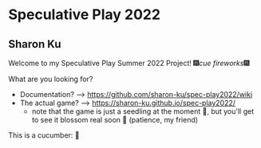 # Speculative Play 2022

## Sharon Ku

Welcome to my Speculative Play Summer 2022 Project! 🎆_cue fireworks_🎆

What are you looking for?

- Documentation? --> https://github.com/sharon-ku/spec-play2022/wiki
- The actual game? --> https://sharon-ku.github.io/spec-play2022/
  - note that the game is just a seedling at the moment 🌱, but you'll get to see it blossom real soon 🌼 (patience, my friend)

This is a cucumber: 🥒
